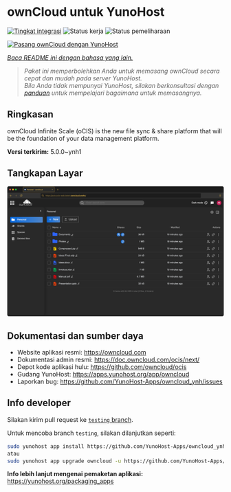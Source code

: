 <!--
N.B.: README ini dibuat secara otomatis oleh <https://github.com/YunoHost/apps/tree/master/tools/readme_generator>
Ini TIDAK boleh diedit dengan tangan.
-->

# ownCloud untuk YunoHost

[![Tingkat integrasi](https://apps.yunohost.org/badge/integration/owncloud)](https://ci-apps.yunohost.org/ci/apps/owncloud/)
![Status kerja](https://apps.yunohost.org/badge/state/owncloud)
![Status pemeliharaan](https://apps.yunohost.org/badge/maintained/owncloud)

[![Pasang ownCloud dengan YunoHost](https://install-app.yunohost.org/install-with-yunohost.svg)](https://install-app.yunohost.org/?app=owncloud)

*[Baca README ini dengan bahasa yang lain.](./ALL_README.md)*

> *Paket ini memperbolehkan Anda untuk memasang ownCloud secara cepat dan mudah pada server YunoHost.*  
> *Bila Anda tidak mempunyai YunoHost, silakan berkonsultasi dengan [panduan](https://yunohost.org/install) untuk mempelajari bagaimana untuk memasangnya.*

## Ringkasan

ownCloud Infinite Scale (oCIS) is the new file sync & share platform that will be the foundation of your data management platform.

**Versi terkirim:** 5.0.0~ynh1

## Tangkapan Layar

![Tangkapan Layar pada ownCloud](./doc/screenshots/screenshot.png)

## Dokumentasi dan sumber daya

- Website aplikasi resmi: <https://owncloud.com>
- Dokumentasi admin resmi: <https://doc.owncloud.com/ocis/next/>
- Depot kode aplikasi hulu: <https://github.com/owncloud/ocis>
- Gudang YunoHost: <https://apps.yunohost.org/app/owncloud>
- Laporkan bug: <https://github.com/YunoHost-Apps/owncloud_ynh/issues>

## Info developer

Silakan kirim pull request ke [`testing` branch](https://github.com/YunoHost-Apps/owncloud_ynh/tree/testing).

Untuk mencoba branch `testing`, silakan dilanjutkan seperti:

```bash
sudo yunohost app install https://github.com/YunoHost-Apps/owncloud_ynh/tree/testing --debug
atau
sudo yunohost app upgrade owncloud -u https://github.com/YunoHost-Apps/owncloud_ynh/tree/testing --debug
```

**Info lebih lanjut mengenai pemaketan aplikasi:** <https://yunohost.org/packaging_apps>
